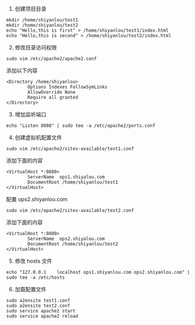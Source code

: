 1. 创建项目目录

```
mkdir /home/shiyanlou/test1
mkdir /home/shiyanlou/test2
echo "Hello,this is first" > /home/shiyanlou/test1/index.html
echo "Hello,this is second" > /home/shiyanlou/test2/index.html
```

2. 修改目录访问权限

```
sudo vim /etc/apache2/apache2.conf
```

添加以下内容

```
<Directory /home/shiyanlou>
        Options Indexes FollowSymLinks
        AllowOverride None
        Require all granted
</Directory>
```

3. 增加监听端口

```
echo "Listen 8080" | sudo tee -a /etc/apache2/ports.conf
```

4. 创建虚拟机配置文件

```
sudo vim /etc/apache2/sites-available/test1.conf
```

添加下面的内容

```
<VirtualHost *:8080>
        ServerName  ops1.shiyalou.com
        DocumentRoot /home/shiyanlou/test1
</VirtualHost>
```

配置 ops2.shiyanlou.com

```
sudo vim /etc/apache2/sites-available/test2.conf
```

添加下面的内容

```
<VirtualHost *:8080>
        ServerName  ops2.shiyalou.com
        DocumentRoot /home/shiyanlou/test2
</VirtualHost>
```

5. 修改 hosts 文件

```
echo "127.0.0.1    localhost ops1.shiyanlou.com ops2.shiyanlou.com" | sudo tee -a /etc/hosts
```

6. 加载配置文件

```
sudo a2ensite test1.conf
sudo a2ensite test2.conf
sudo service apache2 start
sudo service apache2 reload
```
